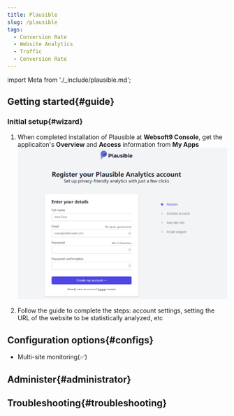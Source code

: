 ```yaml
---
title: Plausible
slug: /plausible
tags:
  - Conversion Rate
  - Website Analytics
  - Traffic
  - Conversion Rate
---
```


import Meta from './_include/plausible.md';

<Meta name="meta" />

## Getting started{#guide}

### Initial setup{#wizard}

1. When completed installation of Plausible at **Websoft9 Console**, get the applicaiton's **Overview** and **Access** information from **My Apps**  
   ![](./assets/plausible-register-websoft9.png)

2. Follow the guide to complete the steps: account settings, setting the URL of the website to be statistically analyzed, etc

## Configuration options{#configs}

- Multi-site monitoring(✅)

## Administer{#administrator}

## Troubleshooting{#troubleshooting}

